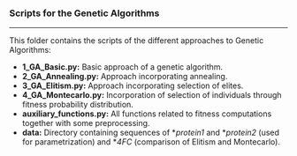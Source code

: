 ### Scripts for the Genetic Algorithms
***
This folder contains the scripts of the different approaches to Genetic Algorithms:
- **1_GA_Basic.py:** Basic approach of a genetic algorithm.
- **2_GA_Annealing.py:** Approach incorporating annealing.
- **3_GA_Elitism.py:** Approach incorporating selection of elites.
- **4_GA_Montecarlo.py:** Incorporation of selection of individuals through fitness probability distribution.
- **auxiliary_functions.py:** All functions related to fitness computations together with some preprocessing.
- **data:** Directory containing sequences of **protein1* and **protein2* (used for parametrization) and **4FC* (comparison of Elitism and Montecarlo).

